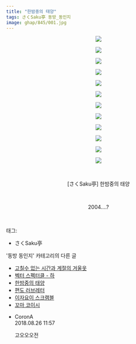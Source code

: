 ```yaml
---
title: "한밤중의 태양"
tags: さくSaku亭 동방_동인지
image: ghap/845/001.jpg
---
```

<div class="article">
<p style="text-align: center; clear: none; float: none;"><img src="{{ site.nasurl }}/ghap/845/001.jpg"/></p>
<p style="text-align: center; clear: none; float: none;"><img src="{{ site.nasurl }}/ghap/845/002.jpg"/></p>
<p style="text-align: center; clear: none; float: none;"><img src="{{ site.nasurl }}/ghap/845/003.jpg"/></p>
<p style="text-align: center; clear: none; float: none;"><img src="{{ site.nasurl }}/ghap/845/004.jpg"/></p>
<p style="text-align: center; clear: none; float: none;"><img src="{{ site.nasurl }}/ghap/845/005.jpg"/></p>
<p style="text-align: center; clear: none; float: none;"><img src="{{ site.nasurl }}/ghap/845/006.jpg"/></p>
<p style="text-align: center; clear: none; float: none;"><img src="{{ site.nasurl }}/ghap/845/007.jpg"/></p>
<p style="text-align: center; clear: none; float: none;"><img src="{{ site.nasurl }}/ghap/845/008.jpg"/></p>
<p style="text-align: center; clear: none; float: none;"><img src="{{ site.nasurl }}/ghap/845/009.jpg"/></p>
<p style="text-align: center; clear: none; float: none;"><img src="{{ site.nasurl }}/ghap/845/010.jpg"/></p>
<p style="text-align: center; clear: none; float: none;"><img src="{{ site.nasurl }}/ghap/845/011.jpg"/></p>
<p style="text-align: center; clear: none; float: none;"><img src="{{ site.nasurl }}/ghap/845/012.jpg"/></p>
<p style="text-align: center; clear: none; float: none;"><br/></p>
<p style="text-align: center; clear: none; float: none;">[さくSaku亭] 한밤중의 태양</p>
<p style="text-align: center; clear: none; float: none;"><br/></p>
<p style="text-align: center; clear: none; float: none;">2004....?</p>
<p><br/></p>
</div><div class="tagTrail">
<p>태그: </p>
<ul>
<li>さくSaku亭</li>
</ul>
</div><div class="another">
<p>'동방 동인지' 카테고리의 다른 글</p>
<ul>
<li><a href="/2016-07-14-ghap_847">고칠수 없는 시간과 계절의 겨울옷</a></li>
<li><a href="/2016-07-14-ghap_846">벡터 스펙터클 - 하</a></li>
<li><a href="/2016-07-14-ghap_845">한밤중의 태양</a></li>
<li><a href="/2016-07-14-ghap_844">편도 러브레터</a></li>
<li><a href="/2016-07-14-ghap_843">이자요이 스크램블</a></li>
<li><a href="/2016-07-14-ghap_842">꼬마 코이시</a></li>
</ul>
</div><div class="cb_module cb_fluid">
<div class="cb_wrt cb_profile">
<div class="comment">
<ul>
<li class="cb_thumb_off" id="comment15317894">
<div class="cb_comment_area">
<div class="cb_info_area">
<div class="cb_section">
<span class="cb_nick_name">CoronA</span>
</div>
<div class="cb_section">
<span class="cb_date">2018.08.26 11:57 </span>
</div>
</div>
<div class="cb_dsc_comment">
<p class="cb_dsc">
											고오오오전
										</p>
</div>
</div></li>
</ul>
</div>
</div><!-- commentList close -->
</div>